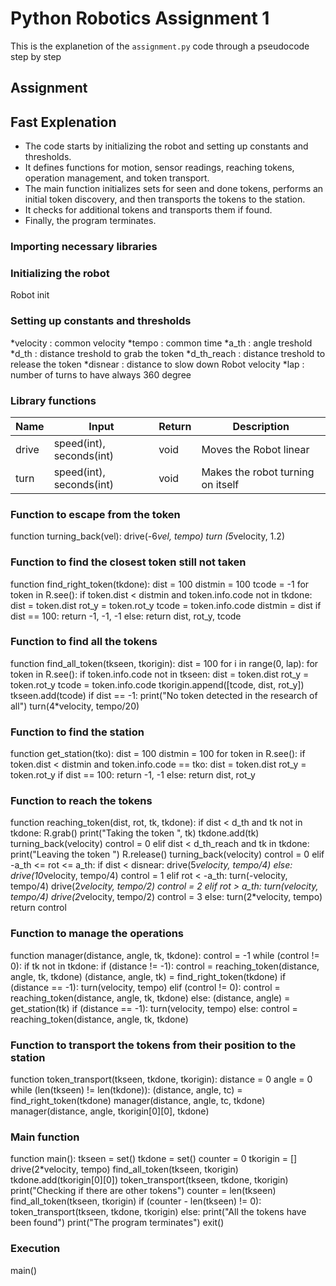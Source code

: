 Python Robotics Assignment 1
================================

This is the explanetion of the `assignment.py` code through a pseudocode step by step  

Assignment
----------------------

## Fast Explenation

* The code starts by initializing the robot and setting up constants and thresholds.
* It defines functions for motion, sensor readings, reaching tokens, operation management, and token transport.
* The main function initializes sets for seen and done tokens, performs an initial token discovery, and then transports the tokens to the station.
* It checks for additional tokens and transports them if found.
* Finally, the program terminates.

### Importing necessary libraries

### Initializing the robot  
Robot init

### Setting up constants and thresholds  
*velocity   : common velocity
*tempo      : common time
*a_th       : angle treshold
*d_th       : distance treshold to grab the token
*d_th_reach : distance treshold to release the token
*disnear    : distance to slow down Robot velocity
*lap        : number of turns to have always 360 degree 

### Library functions  

| Name     | Input                    | Return   | Description                       |
| ---------| ------------------------ | -------- | --------------------------------- |
| drive    | speed(int), seconds(int) | void     | Moves the Robot linear            |
| turn     | speed(int), seconds(int) | void     | Makes the robot turning on itself |


### Function to escape from the token
function turning_back(vel):
    drive(-6*vel, tempo)
    turn (5*velocity, 1.2)

### Function to find the closest token still not taken
function find_right_token(tkdone):
    dist = 100
    distmin = 100
    tcode = -1
    for token in R.see():
        if token.dist < distmin and token.info.code not in tkdone:
            dist = token.dist
            rot_y = token.rot_y
            tcode = token.info.code
            distmin = dist
    if dist == 100:
        return -1, -1, -1
    else:
        return dist, rot_y, tcode

### Function to find all the tokens
function find_all_token(tkseen, tkorigin):
    dist = 100
    for i in range(0, lap):
        for token in R.see():
            if token.info.code not in tkseen:
                dist = token.dist
                rot_y = token.rot_y
                tcode = token.info.code
                tkorigin.append([tcode, dist, rot_y])
                tkseen.add(tcode)
        if dist == -1:
            print("No token detected in the research of all")
        turn(4*velocity, tempo/20)

### Function to find the station
function get_station(tko):
    dist = 100
    distmin = 100
    for token in R.see():
        if token.dist < distmin and token.info.code == tko:
            dist = token.dist
            rot_y = token.rot_y
    if dist == 100:
        return -1, -1
    else:
        return dist, rot_y

### Function to reach the tokens
function reaching_token(dist, rot, tk, tkdone):
    if dist < d_th and tk not in tkdone:
        R.grab()
        print("Taking the token ", tk)
        tkdone.add(tk)
        turning_back(velocity)
        control = 0
    elif dist < d_th_reach and tk in tkdone:
        print("Leaving the token ")
        R.release()
        turning_back(velocity)
        control = 0
    elif -a_th <= rot <= a_th:
        if dist < disnear:
            drive(5*velocity, tempo/4)
        else:
            drive(10*velocity, tempo/4)
        control = 1
    elif rot < -a_th:
        turn(-velocity, tempo/4)
        drive(2*velocity, tempo/2)
        control = 2
    elif rot > a_th:
        turn(velocity, tempo/4)
        drive(2*velocity, tempo/2)
        control = 3
    else:
        turn(2*velocity, tempo)
    return control

### Function to manage the operations
function manager(distance, angle, tk, tkdone):
    control = -1
    while (control != 0):
        if tk not in tkdone:
            if (distance != -1):
                control = reaching_token(distance, angle, tk, tkdone)
            (distance, angle, tk) = find_right_token(tkdone)
            if (distance == -1):
                turn(velocity, tempo)
            elif (control != 0):
                control = reaching_token(distance, angle, tk, tkdone)
        else:
            (distance, angle) = get_station(tk)
            if (distance == -1):
                turn(velocity, tempo)
            else:
                control = reaching_token(distance, angle, tk, tkdone)

### Function to transport the tokens from their position to the station
function token_transport(tkseen, tkdone, tkorigin):
    distance = 0
    angle = 0
    while (len(tkseen) != len(tkdone)):
        (distance, angle, tc) = find_right_token(tkdone)
        manager(distance, angle, tc, tkdone)
        manager(distance, angle, tkorigin[0][0], tkdone)

### Main function
function main():
    tkseen = set()
    tkdone = set()
    counter = 0
    tkorigin = []
    drive(2*velocity, tempo)
    find_all_token(tkseen, tkorigin)
    tkdone.add(tkorigin[0][0])
    token_transport(tkseen, tkdone, tkorigin)
    print("Checking if there are other tokens")
    counter = len(tkseen)
    find_all_token(tkseen, tkorigin)
    if (counter - len(tkseen) != 0):
        token_transport(tkseen, tkdone, tkorigin)
    else:
        print("All the tokens have been found")
    print("The program terminates")
    exit()

### Execution  

main()

